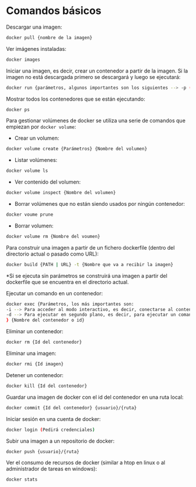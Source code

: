 # Comandos básicos

Descargar una imagen:

```bash
docker pull {nombre de la imagen}
```

Ver imágenes instaladas:

```bash
docker images
```

Iniciar una imagen, es decir, crear un contenedor a partir de la imagen. Si la imagen no está descargada primero se descargará y luego se ejecutará:

```bash
docker run {parámetros, algunos importantes son los siguientes --> -p (indicar puerto), -v (montar en un volumen), -m (límite de memoria), -c (cuota de CPU) } {nombre o id de la imagen}
```

Mostrar todos los contenedores que se están ejecutando:

```bash
docker ps
```

Para gestionar volúmenes de docker se utiliza una serie de comandos que empiezan por `docker volume`:

* Crear un volumen:
```bash 
docker volume create {Parámetros} {Nombre del volumen}
```

* Listar volúmenes:
```bash
docker volume ls
```

* Ver contenido del volumen:

```bash
docker volume inspect {Nombre del volumen}
```

* Borrar volúmenes que no están siendo usados por ningún contenedor:

```bash
docker voume prune
```

* Borrar volumen:

```bash
docker volume rm {Nombre del voumen}
```

Para construir una imagen a partir de un fichero dockerfile (dentro del directorio actual o pasado como URL):

```bash
docker build {PATH | URL} -t {Nombre que va a recibir la imagen}
```
*Si se ejecuta sin parámetros se construirá una imagen a partir del dockerfile que se encuentra en el directorio actual.

Ejecutar un comando en un contenedor:

```bash
docker exec {Parámetros, los más importantes son:
-i --> Para acceder al modo interactivo, es decir, conectarse al contenedor y ejecutar los comandos que se quieran ejecutar hasta que se desconecte.
-d --> Para ejecutar en segundo plano, es decir, para ejecutar un comando que hay que introducir después del nombre del contenedor.
} {Nombre del contenedor o id}
```

Eliminar un contenedor:

```bash
docker rm {Id del contenedor}
```

Eliminar una imagen:

```bash
docker rmi {Id imagen}
```

Detener un contenedor:

```bash
docker kill {Id del contenedor}
```

Guardar una imagen de docker con el id del contenedor en una ruta local:

```bash
docker commit {Id del contenedor} {usuario}/{ruta}
```

Iniciar sesión en una cuenta de docker:

```bash
docker login (Pedirá credenciales)
```

Subir una imagen a un repositorio de docker:

```bash
docker push {usuario}/{ruta}
``` 

Ver el consumo de recursos de docker (similar a htop en linux o al administrador de tareas en windows):

```bash
docker stats
```